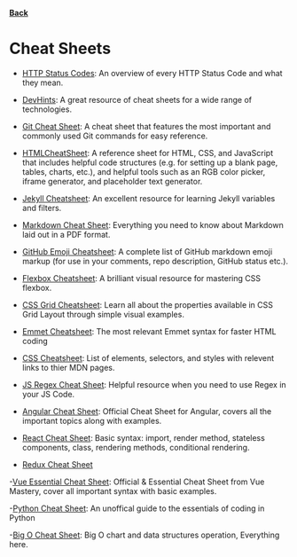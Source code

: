 **[Back](/README.md/)**

# Cheat Sheets

- [HTTP Status Codes](https://www.abstractapi.com/http-status-codes): An overview of every HTTP Status Code and what they mean.

- [DevHints](https://devhints.io/): A great resource of cheat sheets for a wide range of technologies.

- [Git Cheat Sheet](https://education.github.com/git-cheat-sheet-education.pdf): A cheat sheet that features the most important and commonly used Git commands for easy reference.

- [HTMLCheatSheet](https://htmlcheatsheet.com/): A reference sheet for HTML, CSS, and JavaScript that includes helpful code structures (e.g. for setting up a blank page, tables, charts, etc.), and helpful tools such as an RGB color picker, iframe generator, and placeholder text generator.

- [Jekyll Cheatsheet](https://learn.cloudcannon.com/jekyll-cheat-sheet/): An excellent resource for learning Jekyll variables and filters.

- [Markdown Cheat Sheet](https://guides.github.com/pdfs/markdown-cheatsheet-online.pdf): Everything you need to know about Markdown laid out in a PDF format.

- [GitHub Emoji Cheatsheet](https://gist.github.com/rxaviers/7360908): A complete list of GitHub markdown emoji markup (for use in your comments, repo description, GitHub status etc.). 

- [Flexbox Cheatsheet](https://darekkay.com/dev/flexbox-cheatsheet.html): A brilliant visual resource for mastering CSS flexbox.

- [CSS Grid Cheatsheet](http://grid.malven.co): Learn all about the properties available in CSS Grid Layout through simple visual examples.

- [Emmet Cheatsheet](https://docs.emmet.io/cheat-sheet/): The most relevant Emmet syntax for faster HTML coding

- [CSS Cheatsheet](http://overapi.com/css): List of elements, selectors, and styles with relevent links to thier MDN pages.

- [JS Regex Cheat Sheet](https://devinduct.com/cheatsheet/10/regex): Helpful resource when you need to use Regex in your JS Code.

- [Angular Cheat Sheet](https://angular.io/guide/cheatsheet): Official Cheat Sheet for Angular, covers all the important topics along with examples.

- [React Cheat Sheet](https://ihatetomatoes.net/wp-content/uploads/2017/01/react-cheat-sheet.pdf): Basic syntax: import, render method, stateless components, class, rendering methods, conditional rendering.

- [Redux Cheat Sheet](https://devhints.io/redux)

-[Vue Essential Cheat Sheet](https://www.vuemastery.com/pdf/Vue-Essentials-Cheat-Sheet.pdf): Official & Essential Cheat Sheet from Vue Mastery, cover all important syntax with basic examples.

-[Python Cheat Sheet](https://www.codeconquest.com/wp-content/uploads/Python-Cheat-Sheet-by-CodeConquestDOTcom.jpg): An unoffical guide to the essentials of coding in Python

-[Big O Cheat Sheet](https://www.bing.com/images/search?view=detailV2&ccid=vuQuKWAD&id=D5C6B2EA182905A9511008CDD79A055417DDB31D&thid=OIP.vuQuKWADz98qgP7EnGXQywHaFp&mediaurl=http%3a%2f%2fbiercoff.com%2fcontent%2fimages%2f2016%2f07%2fScreenshot-2016-07-15-16-16-10.png&exph=2186&expw=2866&q=Big-O+Cheat+Sheet&simid=608020245206273822&ck=11F3BD3858BFB8A21B70A32A7689ECE7&selectedIndex=3&FORM=IRPRST&ajaxhist=0): Big O chart and data structures operation, Everything here.